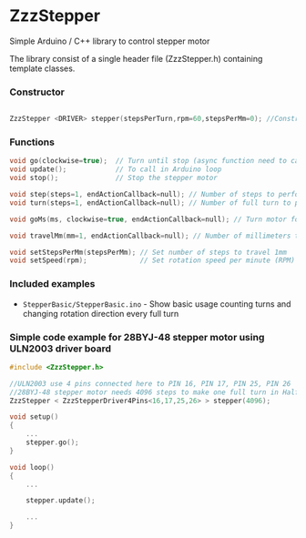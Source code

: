 # ZzzStepper
Simple Arduino / C++ library to control stepper motor


The library consist of a single header file (ZzzStepper.h) containing template classes.


### Constructor

```cpp

ZzzStepper <DRIVER> stepper(stepsPerTurn,rpm=60,stepsPerMm=0); //Constructor need a driver class as template param


```

### Functions

```cpp
void go(clockwise=true);  // Turn until stop (async function need to call update() frequently)
void update();            // To call in Arduino loop
void stop();              // Stop the stepper motor

void step(steps=1, endActionCallback=null); // Number of steps to perform. Steps can be negative to go backward.
void turn(steps=1, endActionCallback=null); // Number of full turn to perform. Turns can be negative to go backward.

void goMs(ms, clockwise=true, endActionCallback=null); // Turn motor for given milliseconds

void travelMm(mm=1, endActionCallback=null); // Number of millimeters to travel. mm can be negative to go backward. (stepsPerMm need to be correct during constructor initialization or using setStepsPerMm())

void setStepsPerMm(stepsPerMm); // Set number of steps to travel 1mm
void setSpeed(rpm);             // Set rotation speed per minute (RPM) Driver will adjust to best suitable RPM to avoid motor damage.

```

### Included examples

- `StepperBasic/StepperBasic.ino` - Show basic usage counting turns and changing rotation direction every full turn


### Simple code example for 28BYJ-48 stepper motor using ULN2003 driver board 

```cpp
#include <ZzzStepper.h>

//ULN2003 use 4 pins connected here to PIN 16, PIN 17, PIN 25, PIN 26
//28BYJ-48 stepper motor needs 4096 steps to make one full turn in Half step mode
ZzzStepper < ZzzStepperDriver4Pins<16,17,25,26> > stepper(4096);

void setup()
{
    ...
    stepper.go();
}

void loop()
{
    ...

    stepper.update();

    ...
}
```

